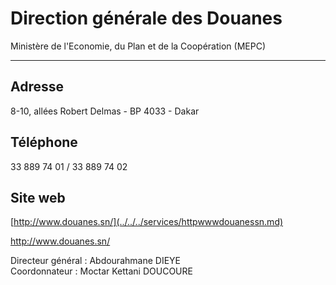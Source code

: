 # Direction générale des Douanes

Ministère de l'Economie, du Plan et de la Coopération (MEPC)  

---------------------------------------------------------------

**Adresse**
-----------

8-10, allées Robert Delmas - BP 4033 - Dakar

**Téléphone**
-------------

33 889 74 01 / 33 889 74 02

**Site web**
------------

[http://www.douanes.sn/](../../../services/httpwwwdouanessn.md)

http://www.douanes.sn/

Directeur général : Abdourahmane DIEYE  
Coordonnateur : Moctar Kettani DOUCOURE